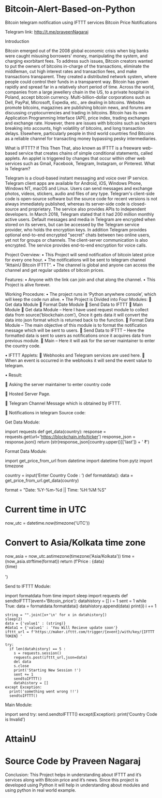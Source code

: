 # Bitcoin-Alert-Based-on-Python
Bitcoin telegram notification using IFTTT services
Bitcoin Price Notifications

Telegram link: http://t.me/praveenNagaraj

Introduction

Bitcoin emerged out of the 2008 global economic crisis when big banks were caught misusing borrowers' money, manipulating the system, and charging exorbitant fees. To address such issues, Bitcoin creators wanted to put the owners of bitcoins in-charge of the transactions, eliminate the middleman, cut high interest rates and transaction fees, and make transactions transparent. They created a distributed network system, where people could control their funds in a transparent way.
Bitcoin has grown rapidly and spread far in a relatively short period of time. Across the world, companies from a large jewellery chain in the US, to a private hospital in Poland, accept bitcoin currency. Multi-billion-dollar corporations such as Dell, PayPal, Microsoft, Expedia, etc., are dealing in bitcoins. Websites promote bitcoins, magazines are publishing bitcoin news, and forums are discussing cryptocurrencies and trading in bitcoins. Bitcoin has its own Application Programming Interface (API), price index, trading exchanges and exchange rate.
However, there are issues with bitcoins such as hackers breaking into accounts, high volatility of bitcoins, and long transaction delays. Elsewhere, particularly people in third world countries find Bitcoins as a reliable channel for transacting money bypassing pesky intermediaries.


What is IFTTT?
If This Then That, also known as IFTTT is a freeware web-based service that creates chains of simple conditional statements, called applets.
An applet is triggered by changes that occur within other web services such as Gmail, Facebook, Telegram, Instagram, or Pinterest. 
What is Telegram?

Telegram is a cloud-based instant messaging and voice over IP service. Telegram client apps are available for Android, iOS, Windows Phone, Windows NT, macOS and Linux. Users can send messages and exchange photos, videos, stickers, audio and files of any type.
Telegram's client-side code is open-source software but the source code for recent versions is not always immediately published, whereas its server-side code is closed-source and proprietary. The service also provides APIs to independent developers. In March 2018, Telegram stated that it had 200 million monthly active users. 
Default messages and media in Telegram are encrypted when stored on its servers, but can be accessed by the Telegram service provider, who holds the encryption keys. In addition Telegram provides optional end-to-end encrypted "secret" chats between two online users, yet not for groups or channels. 
The client-server communication is also encrypted. The service provides end-to-end encryption for voice calls. 


Project Overview:
•	This Project will send notification of bitcoin latest price for every one hour.
•	The notifications will be sent to telegram channel “AttainU Bitcoin IFTTT”.
•	The channel is global and anyone can access the channel and get regular updates of bitcoin prices. 


Features: 
•	Anyone with the link can join and chat along the channel.
•	This Project is alive forever.



Working Procedure:
•	The project runs in ‘Python anywhere console’, which will keep the code run alive.
•	The Project is Divided into Four Modules:
	Get data Module
	Format Date Module
	Send Data to IFTTT
	Main Module 
	Get data Module – Here I have used request module to collect data from source(‘blockchain.com’), Once it gets data it will convert the data into json format which is returned back to the function.
	Format Data Module – The main objective of this module is to format the notification message which will be sent to users.
	Send Data to IFTTT – Here the formatted data is sent to users as notifications once it acquires data from previous module.
	Main – Here it will ask for the server maintainer to enter the country code.

•	IFTTT Applets:
	Webhooks and Telegram services are used here. 
	When an event is occurred in the webhooks it will send the event value to telegram.
 






•	Result:
 
	Asking the server maintainer to enter country code
 
	Hosted Server Page.
 
	Telegram Channel Message which is obtained by IFTTT.
 

	Notifications in telegram
Source code:

Get Data Module:
 
import requests
def get_data(country):
  response = requests.get(url='https://blockchain.info/ticker')
  response_json = response.json()
  return (str(response_json[country.upper()]['last']) + ' ₹')


Format Data Module:

import get_price_from_url
from datetime import datetime
from pytz import timezone

country = input(‘Enter Country Code : ‘)
def formatdata():
  data = get_price_from_url.get_data(country)

  format = "Date: %Y-%m-%d || Time: %H:%M:%S"
  # Current time in UTC
  now_utc = datetime.now(timezone('UTC'))
  # Convert to Asia/Kolkata time zone
  now_asia = now_utc.astimezone(timezone('Asia/Kolkata'))
  time = (now_asia.strftime(format))
  return (f'Price : {data} <br>{time} <br> <br> ')






Send to IFTTT Module:

import formatdata
from time import sleep
import requests
def sendtoIFTTT(event='Bitcoin_price'):
  datahistory = []
  i = 1
  sent = 1
  while True:
    data = formatdata.formatdata()
    datahistory.append(data)
    print(i)
    i += 1

    string = "".join([x+'\n' for x in datahistory])
    sleep(2)
    data = {'value1' : (string)}
    #data1 = {'value1' : 'You Will Recieve update soon'}
    ifttt_url = f'https://maker.ifttt.com/trigger/{event}/with/key/{IFTTT TOKEN} '
    
    try:
      if len(datahistory) == 5 :
        s = requests.session()
        requests.post(ifttt_url,json=data)
        del data
        s.close
        print('Starting New Session !')
        sent += 1
        sendtoIFTTT()
        datahistory = []
    except Exception:
      print('something went wrong !!')
      sendtoIFTTT()






Main Module:

import send
try:
  send.sendtoIFTTT()
except(Exception):
  print(‘Country Code is Invalid’)

# AttainU
# Source Code by Praveen Nagaraj


Conclusion:
	This Project helps in understanding about IFTTT and it’s services along with Bitcoin price and it’s news.
Since this project is developed using Python it will help in understanding about modules and using python in real world example.




